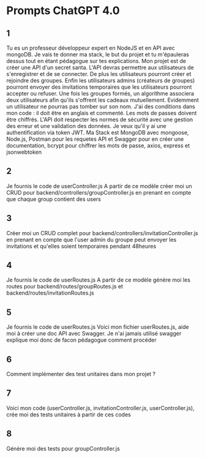 # Prompts ChatGPT 4.0 

## 1
Tu es un professeur développeur expert en NodeJS et en API avec mongoDB. Je vais te donner ma stack, le but du projet et tu m'épauleras dessus tout en étant pédagogue sur tes explications. Mon projet est de créer une API d'un secret santa.  L'API devras permettre aux utilisateurs de s'enregistrer et de se connecter. De plus les utilisateurs pourront créer et rejoindre des groupes. Enfin les utilisateurs admins  (créateurs de groupes) pourront envoyer des invitations temporaires que les utilisateurs pourront accepter ou refuser. Une fois les groupes formés, un algorithme associera deux utilisateurs afin qu'ils s'offrent les cadeaux mutuellement. Evidemment un utilisateur ne pourras pas tomber sur son nom. J'ai des conditions dans mon code : il doit être en anglais et commenté. Les mots de passes doivent être chiffrés. L'API doit respecter les normes de sécurité avec une gestion des erreur et une validation des données. Je veux qu'il y ai une authentification via token JWT. Ma Stack est MongoDB avec mongoose, Node.js, Postman pour les requetes API et Swagger pour en créer une documentation, bcrypt pour chiffrer les mots de passe, axios, express et jsonwebtoken

## 2
Je fournis le code de userController.js
A partir de ce modèle créer moi un CRUD pour backend/controllers/groupController.js en prenant en compte que chaque group contient des users

## 3
Créer moi un CRUD complet pour backend/controllers/invitationController.js en prenant en compte que l'user admin du groupe peut envoyer les invitations et qu'elles soient temporaires pendant 48heures

## 4 
Je fournis le code de userRoutes.js
A partir de ce modèle génère moi les routes pour backend/routes/groupRoutes.js et backend/routes/invitationRoutes.js

## 5
Je fournis le code de userRoutes.js
Voici mon fichier userRoutes.js, aide moi à créer une doc API avec Swagger. Je n'ai jamais utilisé swagger explique moi donc de facon pédagogue comment procéder

## 6 
Comment implémenter des test unitaires dans mon projet ?

## 7 
Voici mon code (userController.js, invitationController.js, userController.js), crée moi des tests unitaires à partir de ces codes

## 8
Génère moi des tests pour groupController.js